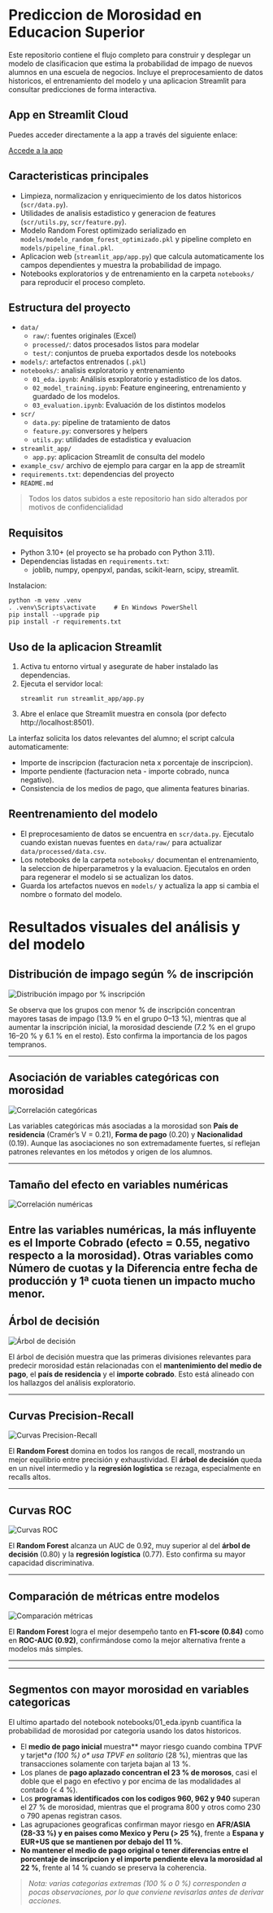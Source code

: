 ﻿# Prediccion de Morosidad en Educacion Superior

Este repositorio contiene el flujo completo para construir y desplegar un modelo de clasificacion que estima la probabilidad de impago de nuevos alumnos en una escuela de negocios. Incluye el preprocesamiento de datos historicos, el entrenamiento del modelo y una aplicacion Streamlit para consultar predicciones de forma interactiva.
## App en Streamlit Cloud
Puedes acceder directamente a la app a través del siguiente enlace:

[Accede a la app](https://prediccion-morosidad.streamlit.app/)
## Caracteristicas principales
- Limpieza, normalizacion y enriquecimiento de los datos historicos (`scr/data.py`).
- Utilidades de analisis estadistico y generacion de features (`scr/utils.py`, `scr/feature.py`).
- Modelo Random Forest optimizado serializado en `models/modelo_random_forest_optimizado.pkl` y pipeline completo en `models/pipeline_final.pkl`.
- Aplicacion web (`streamlit_app/app.py`) que calcula automaticamente los campos dependientes y muestra la probabilidad de impago.
- Notebooks exploratorios y de entrenamiento en la carpeta `notebooks/` para reproducir el proceso completo.

## Estructura del proyecto
- `data/`
  - `raw/`: fuentes originales (Excel)
  - `processed/`: datos procesados listos para modelar
  - `test/`: conjuntos de prueba exportados desde los notebooks
- `models/`: artefactos entrenados (`.pkl`)
- `notebooks/`: analisis exploratorio y entrenamiento
  - `01_eda.ipynb`: Análisis esxploratorio y estadístico de los datos.
  - `02_model_training.ipynb`: Feature engineering, entrenamiento y guardado de los modelos. 
  - `03_evaluation.ipynb`: Evaluación de los distintos modelos
- `scr/`
  - `data.py`: pipeline de tratamiento de datos
  - `feature.py`: conversores y helpers
  - `utils.py`: utilidades de estadistica y evaluacion
- `streamlit_app/`
  - `app.py`: aplicacion Streamlit de consulta del modelo
- `example_csv/` archivo de ejemplo para cargar en la app de streamlit
- `requirements.txt`: dependencias del proyecto
- `README.md`

> Todos los datos subidos a este repositorio han sido alterados por motivos de confidencialidad
## Requisitos
- Python 3.10+ (el proyecto se ha probado con Python 3.11).
- Dependencias listadas en `requirements.txt`:
  - joblib, numpy, openpyxl, pandas, scikit-learn, scipy, streamlit.

Instalacion:
```
python -m venv .venv
. .venv\Scripts\activate     # En Windows PowerShell
pip install --upgrade pip
pip install -r requirements.txt
```

## Uso de la aplicacion Streamlit
1. Activa tu entorno virtual y asegurate de haber instalado las dependencias.
2. Ejecuta el servidor local:
   ```
   streamlit run streamlit_app/app.py
   ```
3. Abre el enlace que Streamlit muestra en consola (por defecto http://localhost:8501).

La interfaz solicita los datos relevantes del alumno; el script calcula automaticamente:
- Importe de inscripcion (facturacion neta x porcentaje de inscripcion).
- Importe pendiente (facturacion neta - importe cobrado, nunca negativo).
- Consistencia de los medios de pago, que alimenta features binarias.


## Reentrenamiento del modelo
- El preprocesamiento de datos se encuentra en `scr/data.py`. Ejecutalo cuando existan nuevas fuentes en `data/raw/` para actualizar `data/processed/data.csv`.
- Los notebooks de la carpeta `notebooks/` documentan el entrenamiento, la seleccion de hiperparametros y la evaluacion. Ejecutalos en orden para regenerar el modelo si se actualizan los datos.
- Guarda los artefactos nuevos en `models/` y actualiza la app si cambia el nombre o formato del modelo.

# Resultados visuales del análisis y del modelo

## Distribución de impago según % de inscripción
![Distribución impago por % inscripción](reports/03_distribucion_impago_segun_pi_agrupado.jpg)

Se observa que los grupos con menor % de inscripción concentran mayores tasas de impago (13.9 % en el grupo 0–13 %), mientras que al aumentar la inscripción inicial, la morosidad desciende (7.2 % en el grupo 16–20 % y 6.1 % en el resto). Esto confirma la importancia de los pagos tempranos.

---

## Asociación de variables categóricas con morosidad
![Correlación categóricas](reports/05_correlacion_categoricas_morosidad.jpg)

Las variables categóricas más asociadas a la morosidad son **País de residencia** (Cramér’s V = 0.21), **Forma de pago** (0.20) y **Nacionalidad** (0.19). Aunque las asociaciones no son extremadamente fuertes, sí reflejan patrones relevantes en los métodos y origen de los alumnos.

---

## Tamaño del efecto en variables numéricas
![Correlación numéricas](reports/06_correlacion_numericas_morosidad.jpg)

Entre las variables numéricas, la más influyente es el **Importe Cobrado** (efecto = 0.55, negativo respecto a la morosidad). Otras variables como **Número de cuotas** y la **Diferencia entre fecha de producción y 1ª cuota** tienen un impacto mucho menor.
---

## Árbol de decisión
![Árbol de decisión](reports/10-decision_tree_structure.jpg)

El árbol de decisión muestra que las primeras divisiones relevantes para predecir morosidad están relacionadas con el **mantenimiento del medio de pago**, el **país de residencia** y el **importe cobrado**. Esto está alineado con los hallazgos del análisis exploratorio.

---

## Curvas Precision-Recall
![Curvas Precision-Recall](reports/14-curvas_precision_recall.jpg)

El **Random Forest** domina en todos los rangos de recall, mostrando un mejor equilibrio entre precisión y exhaustividad. El **árbol de decisión** queda en un nivel intermedio y la **regresión logística** se rezaga, especialmente en recalls altos.

---

## Curvas ROC
![Curvas ROC](reports/12-curvas_ROC.jpg)

El **Random Forest** alcanza un AUC de 0.92, muy superior al del **árbol de decisión** (0.80) y la **regresión logística** (0.77). Esto confirma su mayor capacidad discriminativa.

---

## Comparación de métricas entre modelos
![Comparación métricas](reports/13-comparacion_auc_f1.jpg)

El **Random Forest** logra el mejor desempeño tanto en **F1-score (0.84)** como en **ROC-AUC (0.92)**, confirmándose como la mejor alternativa frente a modelos más simples.

---


---

## Segmentos con mayor morosidad en variables categoricas
El ultimo apartado del notebook notebooks/01_eda.ipynb cuantifica la probabilidad de morosidad por categoria usando los datos historicos.
- El **medio de pago inicial** muestra** mayor riesgo cuando combina TPVF y tarjet**a (100 %) o* *usa TPVF en solitario** (28 %), mientras que las transacciones solamente con tarjeta bajan al 13 %.
- Los planes de **pago aplazado concentran el 23 % de morosos**, casi el doble que el pago en efectivo y por encima de las modalidades al contado (< 4 %).
- Los **programas identificados con los codigos 960, 962 y 940** superan el 27 % de morosidad, mientras que el programa 800 y otros como 230 o 790 apenas registran casos.
- Las agrupaciones geograficas confirman mayor riesgo en **AFR/ASIA (28-33 %) y en paises como Mexico y Peru (> 25 %)**, frente a **Espana y EUR+US que se mantienen por debajo del 11 %**.
- **No mantener el medio de pago original o tener diferencias entre el porcentaje de inscripcion y el importe pendiente eleva la morosidad al 22 %**, frente al 14 % cuando se preserva la coherencia.
> *Nota: varias categorias extremas (100 % o 0 %) corresponden a pocas observaciones, por lo que conviene revisarlas antes de derivar acciones.*

